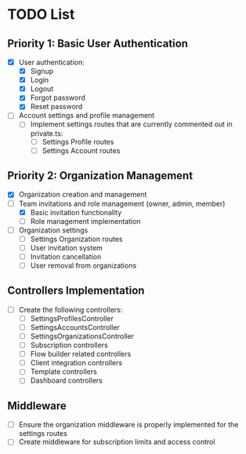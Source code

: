# TODO List

## Priority 1: Basic User Authentication

- [x] User authentication:
  - [x] Signup
  - [x] Login
  - [x] Logout
  - [x] Forgot password
  - [x] Reset password
- [ ] Account settings and profile management
  - [ ] Implement settings routes that are currently commented out in private.ts:
    - [ ] Settings Profile routes
    - [ ] Settings Account routes

## Priority 2: Organization Management

- [x] Organization creation and management
- [ ] Team invitations and role management (owner, admin, member)
  - [x] Basic invitation functionality
  - [ ] Role management implementation
- [ ] Organization settings
  - [ ] Settings Organization routes
  - [ ] User invitation system
  - [ ] Invitation cancellation
  - [ ] User removal from organizations

## Controllers Implementation

- [ ] Create the following controllers:
  - [ ] SettingsProfilesController
  - [ ] SettingsAccountsController
  - [ ] SettingsOrganizationsController
  - [ ] Subscription controllers
  - [ ] Flow builder related controllers
  - [ ] Client integration controllers
  - [ ] Template controllers
  - [ ] Dashboard controllers

## Middleware

- [ ] Ensure the organization middleware is properly implemented for the settings routes
- [ ] Create middleware for subscription limits and access control
